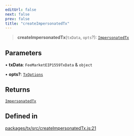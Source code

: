 ```yaml
---
editUrl: false
next: false
prev: false
title: "createImpersonatedTx"
---
```


> **createImpersonatedTx**(`txData`, `opts`?): [`ImpersonatedTx`](/reference/tevm/tx/interfaces/impersonatedtx/)

## Parameters

• **txData**: `FeeMarketEIP1559TxData` & `object`

• **opts?**: [`TxOptions`](/reference/tevm/tx/interfaces/txoptions/)

## Returns

[`ImpersonatedTx`](/reference/tevm/tx/interfaces/impersonatedtx/)

## Defined in

[packages/tx/src/createImpersonatedTx.js:21](https://github.com/qbzzt/tevm-monorepo/blob/main/packages/tx/src/createImpersonatedTx.js#L21)
